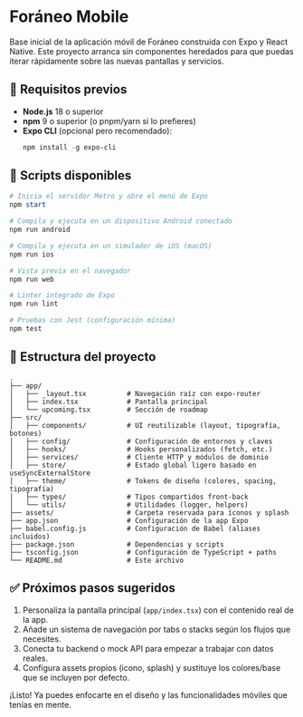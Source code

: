 # Foráneo Mobile

Base inicial de la aplicación móvil de Foráneo construida con Expo y React Native. Este proyecto arranca sin componentes heredados para que puedas iterar rápidamente sobre las nuevas pantallas y servicios.

## 🚀 Requisitos previos

- **Node.js** 18 o superior
- **npm** 9 o superior (o pnpm/yarn si lo prefieres)
- **Expo CLI** (opcional pero recomendado):
  ```powershell
  npm install -g expo-cli
  ```

## 🧪 Scripts disponibles

```powershell
# Inicia el servidor Metro y abre el menú de Expo
npm start

# Compila y ejecuta en un dispositivo Android conectado
npm run android

# Compila y ejecuta en un simulador de iOS (macOS)
npm run ios

# Vista previa en el navegador
npm run web

# Linter integrado de Expo
npm run lint

# Pruebas con Jest (configuración mínima)
npm test
```

## 📁 Estructura del proyecto

```
.
├── app/
│   ├── _layout.tsx          # Navegación raíz con expo-router
│   ├── index.tsx            # Pantalla principal
│   └── upcoming.tsx         # Sección de roadmap
├── src/
│   ├── components/          # UI reutilizable (layout, tipografía, botones)
│   ├── config/              # Configuración de entornos y claves
│   ├── hooks/               # Hooks personalizados (fetch, etc.)
│   ├── services/            # Cliente HTTP y módulos de dominio
│   ├── store/               # Estado global ligero basado en useSyncExternalStore
│   ├── theme/               # Tokens de diseño (colores, spacing, tipografía)
│   ├── types/               # Tipos compartidos front-back
│   └── utils/               # Utilidades (logger, helpers)
├── assets/                  # Carpeta reservada para íconos y splash
├── app.json                 # Configuración de la app Expo
├── babel.config.js          # Configuración de Babel (aliases incluidos)
├── package.json             # Dependencias y scripts
├── tsconfig.json            # Configuración de TypeScript + paths
└── README.md                # Este archivo
```

## ✅ Próximos pasos sugeridos

1. Personaliza la pantalla principal (`app/index.tsx`) con el contenido real de la app.
2. Añade un sistema de navegación por tabs o stacks según los flujos que necesites.
3. Conecta tu backend o mock API para empezar a trabajar con datos reales.
4. Configura assets propios (icono, splash) y sustituye los colores/base que se incluyen por defecto.

¡Listo! Ya puedes enfocarte en el diseño y las funcionalidades móviles que tenías en mente.

